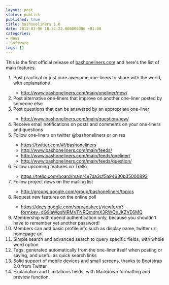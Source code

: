 ```yaml
---
layout: post
status: publish
published: true
title: bashoneliners 1.0
date: 2012-03-06 18:34:22.000000000 +01:00
categories:
- News
- Software
tags: []
---
```

This is the first official release of <a href="http://www.bashoneliners.com/">bashoneliners.com</a> and here's the list of main features.
<ol>
	<li>Post practical or just pure awesome one-liners to share with the world, with explanations</li>
<ul>
	<li><a href="http://www.bashoneliners.com/main/oneliner/new/">http://www.bashoneliners.com/main/oneliner/new/</a></li>
</ul>
	<li>Post alternative one-liners that improve on another one-liner posted by someone else</li>
	<li>Post questions that can be answered by an appropriate one-liner</li>
<ul>
	<li><a href="http://www.bashoneliners.com/main/question/new/">http://www.bashoneliners.com/main/question/new/</a></li>
</ul>
	<li>Receive email notifications on posts and comments on your one-liners and questions</li>
	<li>Follow one-liners on twitter @bashoneliners or on rss</li>
<ul>
	<li><a href="https://twitter.com/#!/bashoneliners">https://twitter.com/#!/bashoneliners</a></li>
	<li><a href="http://www.bashoneliners.com/main/feeds/">http://www.bashoneliners.com/main/feeds/</a></li>
	<li><a href="http://www.bashoneliners.com/main/feeds/oneliner/">http://www.bashoneliners.com/main/feeds/oneliner/</a></li>
	<li><a href="http://www.bashoneliners.com/main/feeds/question/">http://www.bashoneliners.com/main/feeds/question/</a></li>
</ul>
	<li>Follow upcoming features on Trello</li>
<ul>
	<li><a href="https://trello.com/board/main/4e7da3cf5a94680b35000893">https://trello.com/board/main/4e7da3cf5a94680b35000893</a></li>
</ul>
	<li>Follow project news on the mailing list</li>
<ul>
	<li><a href="http://groups.google.com/group/bashoneliners/topics">http://groups.google.com/group/bashoneliners/topics</a></li>
</ul>
	<li>Request new features on the online poll</li>
<ul>
	<li><a href="https://docs.google.com/spreadsheet/viewform?formkey=dG9iaWgxNlRMVFNRQmdmX3RWQnJKZVE6MQ">https://docs.google.com/spreadsheet/viewform?formkey=dG9iaWgxNlRMVFNRQmdmX3RWQnJKZVE6MQ</a></li>
</ul>
	<li>Membership with openid authentication only, because you shouldn't have to remember yet another password!</li>
	<li>Members can add basic profile info such as display name, twitter url, homepage url</li>
	<li>Simple search and advanced search to query specific fields, with whole word option</li>
	<li>Tags, generated automatically from the one-liner itself when posting or saving, and useful as quick search links</li>
	<li>Solid support of mobile devices and small screens, thanks to Bootstrap 2.0 from Twitter</li>
	<li>Explanation and Limitations fields, with Markdown formatting and preview function.</li>
</ol>
